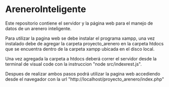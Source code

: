 # AreneroInteligente
Este repositorio contiene el servidor y la página web para el manejo de datos de un arenero inteligente.

Para utilizar la pagina web se debe instalar el programa xampp, una vez instalado debe de agregar la carpeta proyecto_arenero en la carpeta htdocs
que se encuentra dentro de la carpeta xampp ubicada en el disco local.

Una vez agregada la carpeta a htdocs deberá correr el servidor desde la terminal de visual code con la instruccion "node src/indexrest.js".

Despues de realizar ambos pasos podrá utilizar la pagina web accediendo desde el navegador con la url "http://localhost/proyecto_arenero/index.php"
